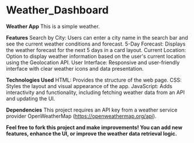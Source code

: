 # Weather_Dashboard
**Weather App**
This is a simple weather. 

**Features**
Search by City: Users can enter a city name in the search bar and see the current weather conditions and forecast.
5-Day Forecast: Displays the weather forecast for the next 5 days in a card layout.
Current Location: Option to display weather information based on the user's current location using the Geolocation API.
User Interface: Responsive and user-friendly interface with clear weather icons and data presentation.

**Technologies Used**
HTML: Provides the structure of the web page.
CSS: Styles the layout and visual appearance of the app.
JavaScript: Adds interactivity and functionality, including fetching weather data from an API and updating the UI.

**Dependencies**
This project requires an API key from a weather service provider OpenWeatherMap (https://openweathermap.org/api).

**Feel free to fork this project and make improvements! You can add new features, enhance the UI, or improve the weather data retrieval logic.**
